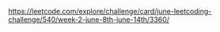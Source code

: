 https://leetcode.com/explore/challenge/card/june-leetcoding-challenge/540/week-2-june-8th-june-14th/3360/